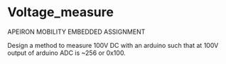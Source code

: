 # Voltage_measure
APEIRON MOBILITY EMBEDDED ASSIGNMENT


Design a method to measure 100V DC with an arduino such that at 100V output of
arduino ADC is ~256 or 0x100.
